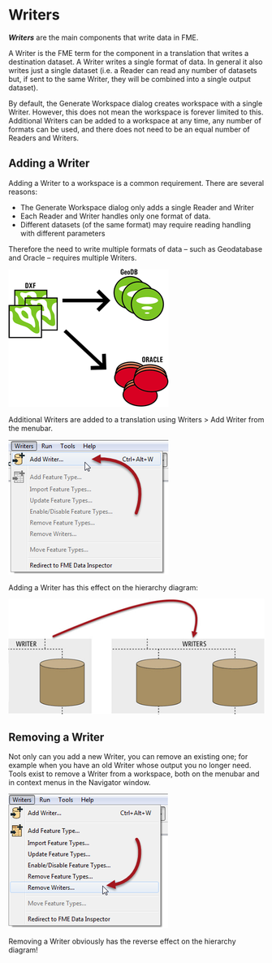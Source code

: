 # Writers #
***Writers*** are the main components that write data in FME.

A Writer is the FME term for the component in a translation that writes a destination dataset. A Writer writes a single format of data. In general it also writes just a single dataset (i.e. a Reader can read any number of datasets but, if sent to the same Writer, they will be combined into a single output dataset).

By default, the Generate Workspace dialog creates workspace with a single Writer. However, this does not mean the workspace is forever limited to this. Additional Writers can be added to a workspace at any time, any number of formats can be used, and there does not need to be an equal number of Readers and Writers.


## Adding a Writer ##
Adding a Writer to a workspace is a common requirement. There are several reasons:

- The Generate Workspace dialog only adds a single Reader and Writer
- Each Reader and Writer handles only one format of data.
- Different datasets (of the same format) may require reading handling with different parameters

Therefore the need to write multiple formats of data – such as Geodatabase and Oracle – requires multiple Writers.

![](./Images/Img4.39.MultipleWritersGraphicQuarterScale.png)

Additional Writers are added to a translation using Writers > Add Writer from the menubar.

![](./Images/Img4.40.AddWriterMenubar.png)

Adding a Writer has this effect on the hierarchy diagram:

![](./Images/Img4.41.AddWriterGraphic.png)

## Removing a Writer ##

Not only can you add a new Writer, you can remove an existing one; for example when you have an old Writer whose output you no longer need. Tools exist to remove a Writer from a workspace, both on the menubar and in context menus in the Navigator window.

![](./Images/Img4.42.RemoveWriterMenubar.png)

Removing a Writer obviously has the reverse effect on the hierarchy diagram!




